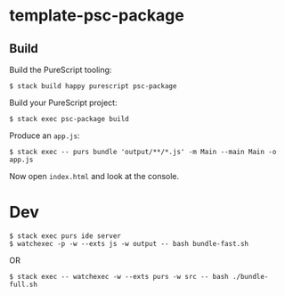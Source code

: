 # template-psc-package

## Build

Build the PureScript tooling:

```
$ stack build happy purescript psc-package
```

Build your PureScript project:

```
$ stack exec psc-package build
```

Produce an `app.js`:

```
$ stack exec -- purs bundle 'output/**/*.js' -m Main --main Main -o app.js
```

Now open `index.html` and look at the console.

# Dev

    $ stack exec purs ide server
    $ watchexec -p -w --exts js -w output -- bash bundle-fast.sh

OR

    $ stack exec -- watchexec -w --exts purs -w src -- bash ./bundle-full.sh
